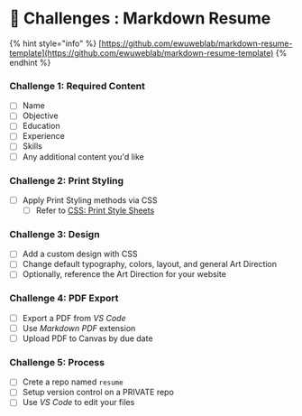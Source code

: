 # 💯 Challenges : Markdown Resume

{% hint style="info" %}
[https://github.com/ewuweblab/markdown-resume-template](https://github.com/ewuweblab/markdown-resume-template)
{% endhint %}

### Challenge 1: Required Content

* [ ] Name
* [ ] Objective
* [ ] Education
* [ ] Experience
* [ ] Skills
* [ ] Any additional content you'd like

### Challenge 2: Print Styling&#x20;

* [ ] Apply Print Styling methods via CSS
  * [ ] Refer to [CSS: Print Style Sheets](https://www.linkedin.com/learning/css-print-style-sheets)

### Challenge 3: Design&#x20;

* [ ] Add a custom design with CSS
* [ ] Change default typography, colors, layout, and general Art Direction&#x20;
* [ ] Optionally, reference the Art Direction for your website

### Challenge 4: PDF Export

* [ ] Export a PDF from _VS Code_
* [ ] Use _Markdown PDF_ extension
* [ ] Upload PDF to Canvas by due date

### Challenge 5: Process

* [ ] Crete a repo named `resume`
* [ ] Setup version control on a PRIVATE repo
* [ ] Use _VS Code_ to edit your files

###
